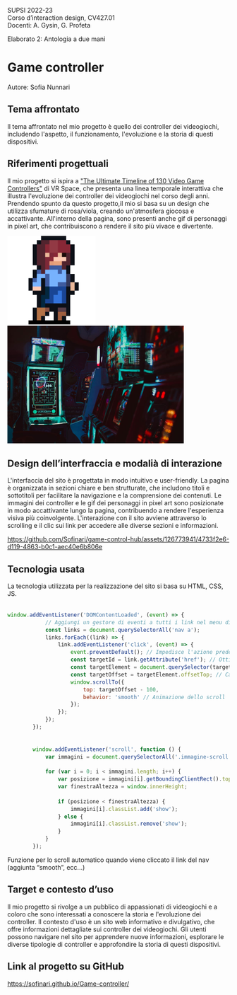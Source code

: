 SUPSI 2022-23  
Corso d’interaction design, CV427.01  
Docenti: A. Gysin, G. Profeta  

Elaborato 2: Antologia a due mani  

# Game controller
Autore: Sofia Nunnari  


## Tema affrontato
Il tema affrontato nel mio progetto è quello dei controller dei videogiochi, includendo l'aspetto, il funzionamento, l'evoluzione e la storia di questi dispositivi.


## Riferimenti progettuali
Il mio progetto si ispira a <a href="https://vr.space/the-ultimate-timeline-of-130-video-game-controllers/">"The Ultimate Timeline of 130 Video Game Controllers"</a> di VR Space, che presenta una linea temporale interattiva che illustra l'evoluzione dei controller dei videogiochi nel corso degli anni. Prendendo spunto da questo progetto,il mio si basa su un design che utilizza sfumature di rosa/viola, creando un'atmosfera giocosa e accattivante. All'interno della pagina, sono presenti anche gif di personaggi in pixel art, che contribuiscono a rendere il sito più vivace e divertente.


[<img src="doc/Blue.gif" width="200" alt="immagine del pacman">]()
[<img src="doc/1980.jpg" width="400" alt="immagine del pacman">]()



## Design dell’interfraccia e modalià di interazione
L'interfaccia del sito è progettata in modo intuitivo e user-friendly. La pagina è organizzata in sezioni chiare e ben strutturate, che includono titoli e sottotitoli per facilitare la navigazione e la comprensione dei contenuti. Le immagini dei controller e le gif dei personaggi in pixel art sono posizionate in modo accattivante lungo la pagina, contribuendo a rendere l'esperienza visiva più coinvolgente. L'interazione con il sito avviene attraverso lo scrolling e il clic sui link per accedere alle diverse sezioni e informazioni.



https://github.com/Sofinari/game-control-hub/assets/126773941/4733f2e6-d119-4863-b0c1-aec40e6b806e




## Tecnologia usata
La tecnologia utilizzata per la realizzazione del sito si basa su HTML, CSS, JS.



```JavaScript

window.addEventListener('DOMContentLoaded', (event) => {
			// Aggiungi un gestore di eventi a tutti i link nel menu di navigazione
			const links = document.querySelectorAll('nav a');
			links.forEach((link) => {
				link.addEventListener('click', (event) => {
					event.preventDefault(); // Impedisce l'azione predefinita del link
					const targetId = link.getAttribute('href'); // Ottieni l'attributo href del link
					const targetElement = document.querySelector(targetId); // Seleziona l'elemento di destinazione
					const targetOffset = targetElement.offsetTop; // Calcola l'offset dell'elemento di destinazione dalla parte superiore della pagina
					window.scrollTo({
						top: targetOffset - 100,
						behavior: 'smooth' // Animazione dello scroll
					});
				});
			});
		});


		window.addEventListener('scroll', function () {
			var immagini = document.querySelectorAll('.immagine-scroll');

			for (var i = 0; i < immagini.length; i++) {
				var posizione = immagini[i].getBoundingClientRect().top;
				var finestraAltezza = window.innerHeight;

				if (posizione < finestraAltezza) {
					immagini[i].classList.add('show');
				} else {
					immagini[i].classList.remove('show');
				}
			}
		});

```
Funzione per lo scroll automatico quando viene cliccato il link del nav
(aggiunta “smooth”, ecc...)



## Target e contesto d’uso
Il mio progetto si rivolge a un pubblico di appassionati di videogiochi e a coloro che sono interessati a conoscere la storia e l'evoluzione dei controller. Il contesto d'uso è un sito web informativo e divulgativo, che offre informazioni dettagliate sui controller dei videogiochi. Gli utenti possono navigare nel sito per apprendere nuove informazioni, esplorare le diverse tipologie di controller e approfondire la storia di questi dispositivi.


## Link al progetto su GitHub
<a href ="https://sofinari.github.io/Game-controller/">https://sofinari.github.io/Game-controller/</a>
